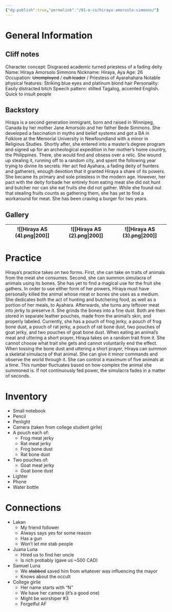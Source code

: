 ```yaml
---
{"dg-publish":true,"permalink":"/01-o-cs/hiraya-amorsolo-simmons/"}
---
```


# General Information

## Cliff notes

Character concept: Disgraced academic turned priestess of a fading deity
Name: Hiraya Amorsolo Simmons
Nickname: Hiraya, Aya
Age: 26
Occupation: ~~Unemployed~~ / ~~cult leader~~ / Priestess of Ayarahahara
Notable physical features: Striking blue eyes and platinum blond hair
Personality: Easily distracted bitch
Speech pattern: stilted Tagalog, accented English. Quick to insult people
## Backstory
Hiraya is a second generation immigrant, born and raised in Winnipeg, Canada by her mother Jane Amorsolo and her father Bede Simmons. She developed a fascination in myths and belief systems and got a BA in Folklore at the Memorial University in Newfoundland with a minor in Religious Studies.
Shortly after, she entered into a master’s degree program and signed up for an archeological expedition in her mother’s home country, the Philippines. There, she would find and obsess over a relic. She wound up stealing it, running off to a random city, and spent the following year trying to divine its secrets.
Her act fed Ayahara, a fading deity of hunters and gatherers, enough devotion that it granted Hiraya a share of its powers. She became its primary and sole priestess in the modern age. However, her pact with the deity forbade her entirely from eating meat she did not hunt and butcher nor can she eat fruits she did not gather. While she found out that stealing fruits counts as gathering them, she has yet to find a workaround for meat. She has been craving a burger for two years.
## Gallery


| ![[Hiraya AS (4).png\|200]] | ![[Hiraya AS (2).png\|200]] | ![[Hiraya AS (3).png\|200]] |
| --------------------------- | :-------------------------: | :-------------------------: |

# Practice
Hiraya’s practice takes on two forms. First, she can take on traits of animals from the meat she consumes. Second, she can summon simulacra of animals using its bones. She has yet to find a magical use for the fruit she gathers. In order to use either form of her powers, Hiraya must have personally killed the animal whose meat or bones she uses as a medium.
She dedicates both the act of hunting and butchering food, as well as a portion of her meals, to Ayahara. Afterwards, she turns any leftover meat into jerky to preserve it. She grinds the bones into a fine dust. Both are then stored in separate leather pouches, made from the animal’s skin, and properly labeled. Currently, she has a pouch of frog jerky, a pouch of frog bone dust, a pouch of rat jerky, a pouch of rat bone dust, two pouches of goat jerky, and two pouches of goat bone dust.
When eating an animal’s meat and uttering a short prayer, Hiraya takes on a random trait from it. She cannot choose what trait she gets and cannot voluntarily end the effect.
When tossing the bone dust and uttering a short prayer, Hiraya can summon a skeletal simulacra of that animal. She can give it minor commands and observe the world through it. She can control a maximum of five animals at a time. This number fluctuates based on how complex the animal she summoned is. If not continuously fed power, the simulacra fades in a matter of seconds.
# Inventory

- Small notebook
- Pencil
- Penlight
- Camera (taken from college student girlie)
- A pouch each of:
	- Frog meat jerky
    - Rat meat jerky
    - Frog bone dust
    - Rat bone dust
- Two pouches of:
    - Goat meat jerky
    - Goat bone dust
- Lighter
- Phone
- Water bottle
# Connections

- Lakan
	- My friend follower
    - Always says yes for some reason
    - Has a gun
    - Won’t let me stab people
- Juana Luna
    - Hired us to find her uncle
    - Is rich probably (gave us ~500 CAD)
- Samuel Luna
	- We ~~stabbed~~ saved him from whatever was influencing the mayor
    - Knows about the occult
- College girlie 
	- Her name starts with “N”
	- We have her camera (it’s a good one)
	- Might be worshiper #3
	- Forgetful AF